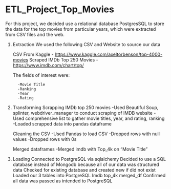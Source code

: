 # ETL_Project_Top_Movies

For this project, we decided use a relational database PostgresSQL to store the data for the top movies from particular years, which were extracted from CSV files and the web. 

1.	Extraction
      We used the following CSV and Website to source our data
      
	 CSV From Kaggle - https://www.kaggle.com/axeltorbenson/top-4000-movies
         Scraped IMDb Top 250 Movies - https://www.imdb.com/chart/top/
	 
      The fields of interest were:
      
          -Movie Title
          -Ranking
          -Year
          -Rating
	  
2.	Transforming
      Scrapping IMDb top 250 movies
          -Used Beautiful Soup, splinter, webdriver_manager to conduct scraping of IMDB website
          -Used comprehensive list to gather movie titles, year, and rating, ranking
          -Loaded scrapped data into pandas dataframe
	  
      Cleaning the CSV
          -Used Pandas to load CSV
          -Dropped rows with null values
          -Dropped rows with 0s
	  
      Merged dataframes
          -Merged imdb with Top_4k on “Movie Title”
3.	Loading
      Connected to PostgreSQL via sqlalchemy
      Decided to use a SQL database instead of Mongodb because all of our data was structured data
      Checked for existing database and created new if did not exist
	    Loaded our 3 tables into PostgreSQL
               Imdb
               top_4k
               merged_df
      Confirmed all data was passed as intended to PostgreSQL

